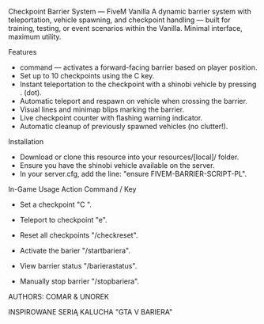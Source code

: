  Checkpoint Barrier System — FiveM Vanilla
A dynamic barrier system with teleportation, vehicle spawning, and checkpoint handling — built for training, testing, or event scenarios within the Vanilla. Minimal interface, maximum utility.

 Features
- command — activates a forward-facing barrier based on player position.
- Set up to 10 checkpoints using the C key.
- Instant teleportation to the checkpoint with a shinobi vehicle by pressing . (dot).
- Automatic teleport and respawn on vehicle when crossing the barrier.
- Visual lines and minimap blips marking the barrier.
- Live checkpoint counter with flashing warning indicator.
- Automatic cleanup of previously spawned vehicles (no clutter!).

 Installation
- Download or clone this resource into your resources/[local]/ folder.
- Ensure you have the shinobi vehicle available on the server.
- In your server.cfg, add the line: "ensure FIVEM-BARRIER-SCRIPT-PL".

In-Game Usage
 Action  Command / Key 

 - Set a checkpoint  "C ".
 
 - Teleport to checkpoint  "e".

 - Reset all checkpoints  "/checkreset".
 
 - Activate the barier  "/startbariera".
 
 - View barrier status  "/barierastatus".
 
 - Manually stop barrier  "/stopbariera".

 AUTHORS: COMAR & UNOREK
 
 INSPIROWANE SERIĄ KALUCHA "GTA V BARIERA"




